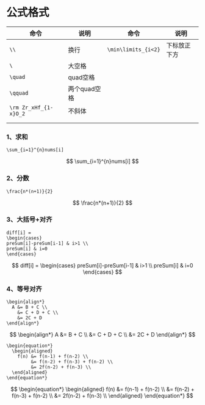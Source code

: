 # 公式格式

| 命令                  | 说明         | 命令                | 说明         |
| --------------------- | ------------ | ------------------- | ------------ |
| `\\`                  | 换行         | `\min\limits_{i<2}` | 下标放正下方 |
| `\ `                  | 大空格       |                     |              |
| `\quad`               | quad空格     |                     |              |
| `\qquad`              | 两个quad空格 |                     |              |
| `\rm Zr_xHf_{1-x}O_2` | 不斜体       |                     |              |
|                       |              |                     |              |
|                       |              |                     |              |

### 1、求和

```
\sum_{i=1}^{n}nums[i]
```


$$
\sum_{i=1}^{n}nums[i]
$$

### 2、分数

```
\frac{n*(n+1)}{2}
```


$$
\frac{n*(n+1)}{2}
$$

### 3、大括号+对齐

```
diff[i] = 
\begin{cases}
preSum[i]-preSum[i-1] & i>1 \\
preSum[i] & i=0
\end{cases}
```


$$
diff[i] = 
\begin{cases}
preSum[i]-preSum[i-1] & i>1 \\
preSum[i] & i=0
\end{cases}
$$

### 4、等号对齐

```
\begin{align*}
  A &= B + C \\
    &= C + D + C \\
    &= 2C + D
\end{align*}
```


$$
\begin{align*}
  A &= B + C \\
    &= C + D + C \\
    &= 2C + D
\end{align*}
$$

```
\begin{equation*}
  \begin{aligned}
    f(n) &= f(n-1) + f(n-2) \\
         &= f(n-2) + f(n-3) + f(n-2) \\
         &= 2f(n-2) + f(n-3) \\
  \end{aligned}
\end{equation*}
```

$$
\begin{equation*}
  \begin{aligned}
    f(n) &= f(n-1) + f(n-2) \\
         &= f(n-2) + f(n-3) + f(n-2) \\
         &= 2f(n-2) + f(n-3) \\
  \end{aligned}
\end{equation*}
$$

